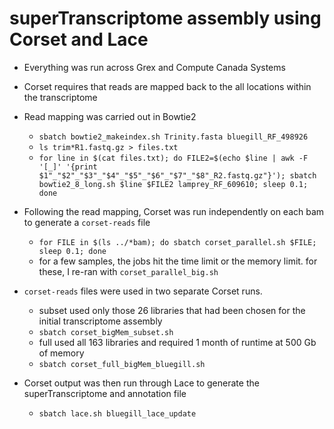 # superTranscriptome assembly using Corset and Lace
- Everything was run across Grex and Compute Canada Systems
- Corset requires that reads are mapped back to the all locations within the transcriptome

- Read mapping was carried out in Bowtie2
	- `sbatch bowtie2_makeindex.sh Trinity.fasta bluegill_RF_498926` <br/>
	- `ls trim*R1.fastq.gz > files.txt` <br/>
	- `for line in $(cat files.txt); do FILE2=$(echo $line | awk -F '[_]' '{print $1"_"$2"_"$3"_"$4"_"$5"_"$6"_"$7"_"$8"_R2.fastq.gz"}'); sbatch bowtie2_8_long.sh $line $FILE2 lamprey_RF_609610; sleep 0.1; done`

- Following the read mapping, Corset was run independently on each bam to generate a `corset-reads` file
	- `for FILE in $(ls ../*bam); do sbatch corset_parallel.sh $FILE; sleep 0.1; done`
	- for a few samples, the jobs hit the time limit or the memory limit. for these, I re-ran with `corset_parallel_big.sh`

- `corset-reads` files were used in two separate Corset runs.
	- subset used only those 26 libraries that had been chosen for the initial transcriptome assembly 
	- `sbatch corset_bigMem_subset.sh` 
	- full used all 163 libraries and required 1 month of runtime at 500 Gb of memory <br/>
	- `sbatch corset_full_bigMem_bluegill.sh`


- Corset output was then run through Lace to generate the superTranscriptome and annotation file
	- `sbatch lace.sh bluegill_lace_update`

